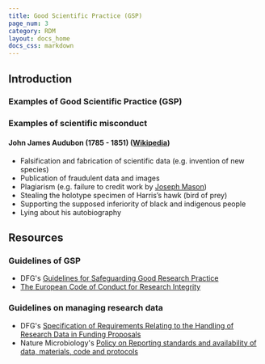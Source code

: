 ```yaml
---
title: Good Scientific Practice (GSP)
page_num: 3
category: RDM
layout: docs_home
docs_css: markdown
---
```

## Introduction

### Examples of Good Scientific Practice (GSP)

### Examples of scientific misconduct

#### John James Audubon (1785 - 1851) ([Wikipedia](https://en.wikipedia.org/wiki/John_James_Audubon))
* Falsification and fabrication of scientific data (e.g. invention of new species)
* Publication of fraudulent data and images
* Plagiarism (e.g. failure to credit work by [Joseph Mason](https://en.wikipedia.org/wiki/Joseph_Mason_(artist)))
* Stealing the holotype specimen of Harris’s hawk (bird of prey)
* Supporting the supposed inferiority of black and indigenous people
* Lying about his autobiography

## Resources

### Guidelines of GSP
* DFG's [Guidelines for Safeguarding Good Research Practice](https://doi.org/10.5281/zenodo.6472827)
* [The European Code of Conduct for Research Integrity](https://www.allea.org/wp-content/uploads/2017/05/ALLEA-European-Code-of-Conduct-for-Research-Integrity-2017.pdf)

### Guidelines on managing research data
* DFG's [Specification of Requirements Relating to the Handling of Research Data in Funding Proposals](https://www.dfg.de/en/research_funding/announcements_proposals/2022/info_wissenschaft_22_25/index.html)
* Nature Microbiology's [Policy on Reporting standards and availability of data, materials, code and protocols](https://www.nature.com/nmicrobiol/editorial-policies/reporting-standards)
